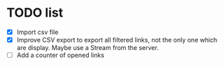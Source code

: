 # TODO list

- [x] Import csv file
- [x] Improve CSV export to export all filtered links, not the only one which are display. Maybe use a Stream from the server.
- [ ] Add a counter of opened links
